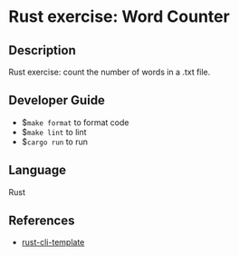 # Rust exercise: Word Counter
## Description
Rust exercise: count the number of words in a .txt file.

## Developer Guide
 * $`make format` to format code  
 * $`make lint` to lint  
* $`cargo run` to run

## Language
Rust

## References

* [rust-cli-template](https://github.com/kbknapp/rust-cli-template)

